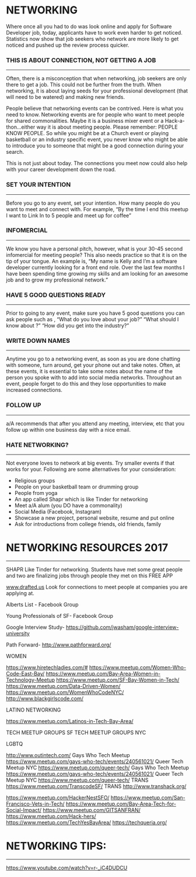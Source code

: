 # NETWORKING

Where once all you had to do was look online and apply for Software Developer job, today, applicants have to work even harder to get noticed.  Statistics now show that job seekers who network are more likely to get noticed and pushed up the review process quicker.  

### THIS IS ABOUT CONNECTION, NOT GETTING A JOB
---
Often, there is a misconception that when networking, job seekers are only there to get a job.  This could not be further from the truth.  When networking, it is about laying seeds for your professional development  (that will need to be watered) and making new friends.  

People believe that networking events can be contrived.  Here is what you need to know.  Networking events are for people who want to meet people for shared commonalities.  Maybe it is a business mixer event or a Hack-a-thon...either way it is about meeting people.  Please remember:  PEOPLE KNOW PEOPLE.  So while you might be at a Church event or playing basketball or an industry specific event, you never know who might be able to introduce you to someone that might be a good connection during your search.

This is not just about today.  The connections you meet now could also help with your career development down the road.

### SET YOUR INTENTION
---
Before you go to any event, set your intention.  How many people do you want to meet and connect with.  For example, “By the time I end this meetup I want to Link In to 5 people and meet up for coffee”

### INFOMERCIAL
---
We know you have a personal pitch, however, what is your 30-45 second infomercial for meeting people?  This also needs practice so that it is on the tip of your tongue.  An example is, “My name is Kelly and I’m a software developer currently looking for a front end role.  Over the last few months I have been spending time growing my skills and am looking for an awesome job and to grow my professional network.”

### HAVE 5 GOOD QUESTIONS READY
---
Prior to going to any event, make sure you have 5 good questions you can ask people such as , “What do you love about your job?”  “What should I know about <company>?” “How did you get into the <blank> industry?”

### WRITE DOWN NAMES
---
Anytime you go to a networking event, as soon as you are done chatting with someone, turn around, get your phone out and take notes.  Often, at these events, it is essential to take some notes about the name of the person you spoke with to add into social media networks.  Throughout an event, people forget to do this and they lose opportunities to make increased connections.

### FOLLOW UP
---
a/A recommends that after you attend any meeting, interview, etc that you follow up within one business day with a nice email.

### HATE NETWORKING?
---
Not everyone loves to network at big events.  Try smaller events if that works for your.  Following are some alternatives for your consideration:
* Religious groups
* People on your basketball team or drumming group
* People from yoga
* An app called Shapr which is like Tinder for networking
* Meet a/A alum (you DO have a commonality)
* Social Media (Facebook, Instagram)
* Showcase a new project, personal website, resume and put online
* Ask for introductions from college friends, old friends, family


# NETWORKING RESOURCES 2017
---

 SHAPR  Like Tinder for networking.  Students have met some great people and two are finalizing jobs through people they met on this FREE APP

www.drafted.us Look for connections to meet people at companies you are applying at.

Alberts List - Facebook Group

Young Professionals of SF-  Facebook Group

Google Interview Study- https://github.com/jwasham/google-interview-university

Path Forward- http://www.pathforward.org/


WOMEN

https://www.hiretechladies.com/#
https://www.meetup.com/Women-Who-Code-East-Bay/
https://www.meetup.com/Bay-Area-Women-in-Technology-Meetup
https://www.meetup.com/SF-Bay-Women-in-Tech/
https://www.meetup.com/Data-Driven-Women/
https://www.meetup.com/WomenWhoCodeNYC/ 
http://www.blackgirlscode.com/

LATINO NETWORKING  

https://www.meetup.com/Latinos-in-Tech-Bay-Area/

TECH MEETUP GROUPS SF
TECH MEETUP GROUPS NYC

LGBTQ 

http://www.outintech.com/
Gays Who Tech Meetup  https://www.meetup.com/gays-who-tech/events/240561021/
Queer Tech Meetup NYC https://www.meetup.com/queer-tech/ 
Gays Who Tech Meetup  https://www.meetup.com/gays-who-tech/events/240561021/
Queer Tech Meetup NYC https://www.meetup.com/queer-tech/ 
TRANS https://www.meetup.com/TranscodeSF/
TRANS http://www.transhack.org/

https://www.meetup.com/HackerNestSFO/
https://www.meetup.com/San-Francisco-Vets-in-Tech/
https://www.meetup.com/Bay-Area-Tech-for-Social-Impact/
https://www.meetup.com/GITSANFRAN/
https://www.meetup.com/Hack-hers/
https://www.meetup.com/TechYesBayArea/
https://techqueria.org/

# NETWORKING TIPS:  
---
https://www.youtube.com/watch?v=r-_iC4DUDCU 


